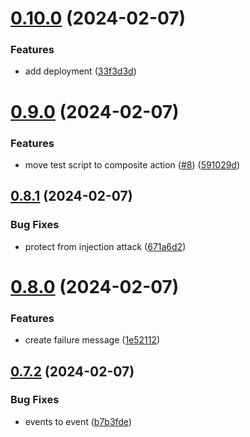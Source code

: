 # [0.10.0](https://github.com/juliabeam/greetings-ci/compare/v0.9.0...v0.10.0) (2024-02-07)


### Features

* add deployment ([33f3d3d](https://github.com/juliabeam/greetings-ci/commit/33f3d3dd5cee346bfde07e94d30e7c3a336a46db))



# [0.9.0](https://github.com/juliabeam/greetings-ci/compare/v0.8.1...v0.9.0) (2024-02-07)


### Features

* move test script to composite action ([#8](https://github.com/juliabeam/greetings-ci/issues/8)) ([591029d](https://github.com/juliabeam/greetings-ci/commit/591029d58be9c08ce9f584d7040bfa51e0dde6e2))



## [0.8.1](https://github.com/juliabeam/greetings-ci/compare/v0.8.0...v0.8.1) (2024-02-07)


### Bug Fixes

* protect from injection attack ([671a6d2](https://github.com/juliabeam/greetings-ci/commit/671a6d2b156c0fa67670c8ebf766d308c379295c))



# [0.8.0](https://github.com/juliabeam/greetings-ci/compare/v0.7.2...v0.8.0) (2024-02-07)


### Features

* create failure message ([1e52112](https://github.com/juliabeam/greetings-ci/commit/1e5211215e6bf6d01421e7c11643fe0fb7de9fc4))



## [0.7.2](https://github.com/juliabeam/greetings-ci/compare/v0.7.1...v0.7.2) (2024-02-07)


### Bug Fixes

* events to event ([b7b3fde](https://github.com/juliabeam/greetings-ci/commit/b7b3fde9ad32bb58beda27b0d12c6162a2aff27a))



